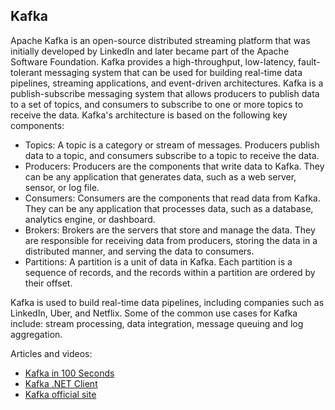 ## Kafka

Apache Kafka is an open-source distributed streaming platform that was initially developed by LinkedIn and later became part of the Apache Software Foundation. Kafka provides a high-throughput, low-latency, fault-tolerant messaging system that can be used for building real-time data pipelines, streaming applications, and event-driven architectures.
Kafka is a publish-subscribe messaging system that allows producers to publish data to a set of topics, and consumers to subscribe to one or more topics to receive the data. 
Kafka's architecture is based on the following key components:
 - Topics: A topic is a category or stream of messages. Producers publish data to a topic, and consumers subscribe to a topic to receive the data.
 - Producers: Producers are the components that write data to Kafka. They can be any application that generates data, such as a web server, sensor, or log file.
 - Consumers: Consumers are the components that read data from Kafka. They can be any application that processes data, such as a database, analytics engine, or dashboard.
 - Brokers: Brokers are the servers that store and manage the data. They are responsible for receiving data from producers, storing the data in a distributed manner, and serving the data to consumers.
 - Partitions: A partition is a unit of data in Kafka. Each partition is a sequence of records, and the records within a partition are ordered by their offset.

Kafka is used to build real-time data pipelines, including companies such as LinkedIn, Uber, and Netflix. 
Some of the common use cases for Kafka include: stream processing, data integration, message queuing and log aggregation.

Articles and videos:
 - [Kafka in 100 Seconds](https://www.youtube.com/watch?v=uvb00oaa3k8)
 - [Kafka .NET Client](https://docs.confluent.io/kafka-clients/dotnet/current/overview.html#ak-dotnet)
 - [Kafka official site](https://kafka.apache.org/documentation/#introduction)
